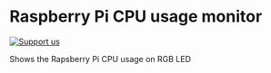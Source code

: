 # Raspberry Pi CPU usage monitor

[![Support us](http://img.shields.io/gittip/gyengus.svg)](https://www.gittip.com/gyengus/)

Shows the Rapsberry Pi CPU usage on RGB LED
